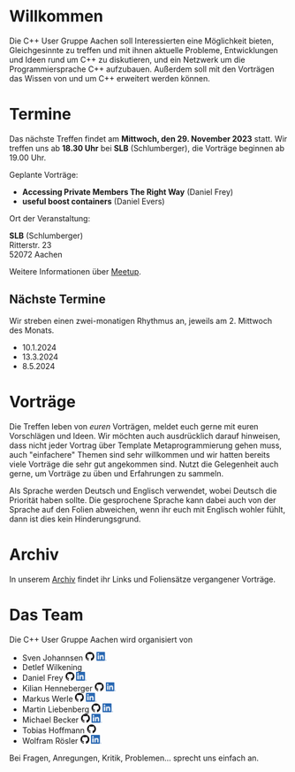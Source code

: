 # Willkommen

Die C++ User Gruppe Aachen soll Interessierten eine Möglichkeit bieten, Gleichgesinnte zu treffen und mit ihnen aktuelle Probleme, Entwicklungen und Ideen rund um C++ zu diskutieren, und ein Netzwerk um die Programmiersprache C++ aufzubauen.
Außerdem soll mit den Vorträgen das Wissen von und um C++ erweitert werden können.

# Termine

Das nächste Treffen findet am **Mittwoch, den 29. November 2023** statt.
Wir treffen uns ab **18.30 Uhr** bei **SLB** (Schlumberger), die Vorträge beginnen ab 19.00 Uhr.

Geplante Vorträge:

* **Accessing Private Members The Right Way** (Daniel Frey)
* **useful boost containers** (Daniel Evers)

Ort der Veranstaltung:

**SLB** (Schlumberger)  
Ritterstr. 23  
52072 Aachen

Weitere Informationen über [Meetup](https://www.meetup.com/de-DE/C-User-Gruppe-Aachen).

## Nächste Termine

Wir streben einen zwei-monatigen Rhythmus an, jeweils am 2. Mittwoch des Monats.

* 10.1.2024
* 13.3.2024
* 8.5.2024

# Vorträge

Die Treffen leben von *euren* Vorträgen, meldet euch gerne mit euren Vorschlägen und Ideen.
Wir möchten auch ausdrücklich darauf hinweisen, dass nicht jeder Vortrag über Template Metaprogrammierung gehen muss, auch "einfachere" Themen sind sehr willkommen und wir hatten bereits viele Vorträge die sehr gut angekommen sind.
Nutzt die Gelegenheit auch gerne, um Vorträge zu üben und Erfahrungen zu sammeln.

Als Sprache werden Deutsch und Englisch verwendet, wobei Deutsch die Priorität haben sollte.
Die gesprochene Sprache kann dabei auch von der Sprache auf den Folien abweichen, wenn ihr euch mit Englisch wohler fühlt, dann ist dies kein Hinderungsgrund.

# Archiv

In unserem [Archiv](archive.md) findet ihr Links und Foliensätze vergangener Vorträge.

# Das Team

Die C++ User Gruppe Aachen wird organisiert von

* Sven Johannsen
  [<img alt="GitHub" height="16px" src="images/GitHub-light.png">](https://github.com/SvenJo/)
  [<img alt="LinkedIn" height="16px" src="images/LinkedIn.png"/>](https://www.linkedin.com/in/sven-johannsen-09744a2b/)
* Detlef Wilkening
* Daniel Frey
  [<img alt="GitHub" height="16px" src="images/GitHub-light.png">](https://github.com/d-frey/)
  [<img alt="LinkedIn" height="16px" src="images/LinkedIn.png"/>](https://www.linkedin.com/in/daniel-frey-22553487/)
* Kilian Henneberger
  [<img alt="GitHub" height="16px" src="images/GitHub-light.png">](https://github.com/Ukilele/)
  [<img alt="LinkedIn" height="16px" src="images/LinkedIn.png"/>](https://www.linkedin.com/in/kilian-henneberger/)
* Markus Werle
  [<img alt="GitHub" height="16px" src="images/GitHub-light.png">](https://github.com/daixtrose)
  [<img alt="LinkedIn" height="16px" src="images/LinkedIn.png"/>](https://www.linkedin.com/in/markus-werle/)
* Martin Liebenberg
  [<img alt="GitHub" height="16px" src="images/GitHub-light.png">](https://github.com/maarli/)
  [<img alt="LinkedIn" height="16px" src="images/LinkedIn.png"/>](https://www.linkedin.com/in/martin-liebenberg/)
* Michael Becker
  [<img alt="GitHub" height="16px" src="images/GitHub-light.png">](https://github.com/wickedmic/)
  [<img alt="LinkedIn" height="16px" src="images/LinkedIn.png"/>](https://www.linkedin.com/in/michael-becker-a05369a8/)
* Tobias Hoffmann
  [<img alt="GitHub" height="16px" src="images/GitHub-light.png">](https://github.com/smilingthax/)
* Wolfram Rösler
  [<img alt="GitHub" height="16px" src="images/GitHub-light.png">](https://github.com/wolframroesler/)
  [<img alt="LinkedIn" height="16px" src="images/LinkedIn.png"/>](https://www.linkedin.com/in/wolframroesler/)

Bei Fragen, Anregungen, Kritik, Problemen... sprecht uns einfach an.
